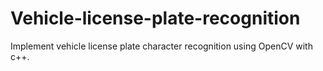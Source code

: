 # Vehicle-license-plate-recognition
Implement vehicle license plate character recognition using OpenCV with c++.
